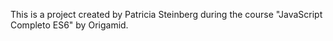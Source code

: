 This is a project created by Patricia Steinberg during the course "JavaScript Completo ES6" by Origamid.
